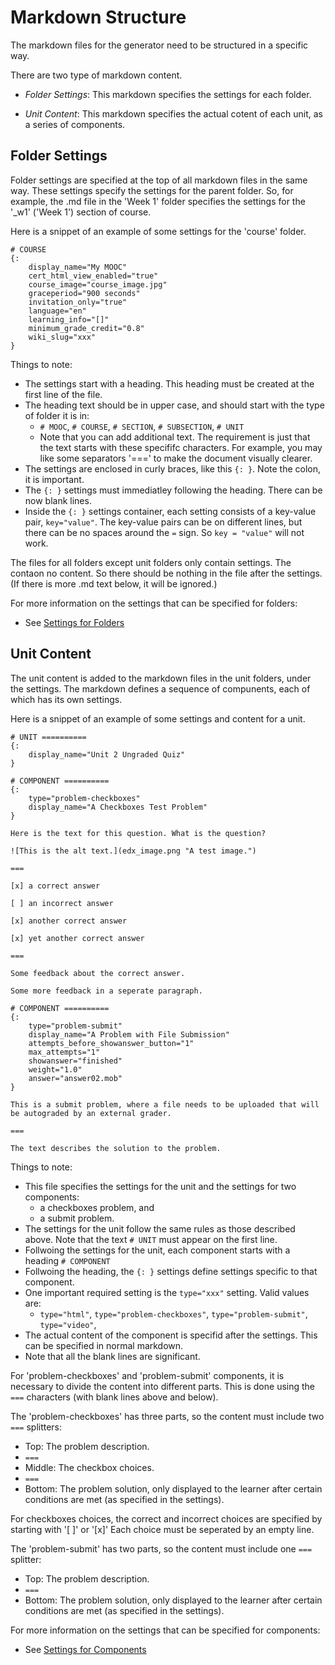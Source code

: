 # Markdown Structure

The markdown files for the generator need to be structured in a specific way.

There are two type of markdown content.

* _Folder Settings_: This markdown specifies the settings for each folder. 

* _Unit Content_: This markdown specifies the actual cotent of each unit, as a series of components.

## Folder Settings

Folder settings are specified at the top of all markdown files in the same way. These settings specify the settings for the parent folder. So, for example, the .md file in the 'Week 1' folder specifies the settings for the '_w1' ('Week 1') section of course.

Here is a snippet of an example of some settings for the 'course' folder.

~~~~~~~~~~~~~~~~~~~~~~~~~~~
# COURSE
{:
    display_name="My MOOC"
    cert_html_view_enabled="true"
    course_image="course_image.jpg"
    graceperiod="900 seconds"
    invitation_only="true"
    language="en"
    learning_info="[]"
    minimum_grade_credit="0.8"
    wiki_slug="xxx"
}
~~~~~~~~~~~~~~~~~~~~~~~~~~~

Things to note:

* The settings start with a heading. This heading must be created at the first line of the file.
* The heading text should be in upper case, and should start with the type of folder it is in:
  * `# MOOC`, `# COURSE`, `# SECTION`, `# SUBSECTION`, `# UNIT`
  * Note that you can add additional text. The requirement is just that the text starts with these specififc characters. For example, you may like some separators '===' to make the document visually clearer.
* The settings are enclosed in curly braces, like this `{: }`. Note the colon, it is important.
* The `{: }` settings must immediatley following the heading. There can be now blank lines.
* Inside the  `{: }` settings container, each setting consists of a key-value pair, `key="value"`. The key-value pairs can be on different lines, but there can be no spaces around the `=` sign. So `key = "value"` will not work.

The files for all folders except unit folders only contain settings. The contaon no content. So there should be nothing in the file after the settings. (If there is more .md text below, it will be ignored.)

For more information on the settings that can be specified for folders:

* See [Settings for Folders](markdown_settings_folders.md)

## Unit Content

The unit content is added to the markdown files in the unit folders, under the settings. The markdown defines a sequence of compunents, each of which has its own settings.

Here is a snippet of an example of some settings and content for a unit.

~~~~~~~~~~~~~~~~~~~~~~~~~~~
# UNIT ==========
{:
    display_name="Unit 2 Ungraded Quiz"
}

# COMPONENT ==========
{:
    type="problem-checkboxes"
    display_name="A Checkboxes Test Problem"
}

Here is the text for this question. What is the question?

![This is the alt text.](edx_image.png "A test image.")

===

[x] a correct answer

[ ] an incorrect answer

[x] another correct answer

[x] yet another correct answer

===

Some feedback about the correct answer.

Some more feedback in a seperate paragraph.

# COMPONENT ==========
{:
    type="problem-submit"
    display_name="A Problem with File Submission"
    attempts_before_showanswer_button="1" 
    max_attempts="1"
    showanswer="finished"
    weight="1.0"
    answer="answer02.mob"
}

This is a submit problem, where a file needs to be uploaded that will be autograded by an external grader.

===

The text describes the solution to the problem.

~~~~~~~~~~~~~~~~~~~~~~~~~~~

Things to note:

* This file specifies the settings for the unit and the settings for two components:
  * a checkboxes problem, and 
  * a submit problem.
* The settings for the unit follow the same rules as those described above. Note that the text `# UNIT` must appear on the first line.
* Follwoing the settings for the unit, each component starts with a heading `# COMPONENT`
* Follwoing the heading, the `{: }` settings define settings specific to that component.
* One important required setting is the `type="xxx"` setting. Valid values are:
  * `type="html"`, `type="problem-checkboxes"`, `type="problem-submit"`, `type="video"`, 
* The actual content of the component is specifid after the settings. This can be specified in normal markdown.
* Note that all the blank lines are significant.

For  'problem-checkboxes' and 'problem-submit' components, it is necessary to divide the content into different parts. This is done using the `===` characters (with blank lines above and below).

The 'problem-checkboxes' has three parts, so the content must include two `===` splitters:

* Top: The problem description.
* `===`
* Middle: The checkbox choices.
* `===`
* Bottom: The problem solution, only displayed to the learner after certain conditions are met (as specified in the settings).

For checkboxes choices, the correct and incorrect choices are specified by starting with '[ ]' or '[x]'
Each choice must be seperated by an empty line.

The 'problem-submit' has two parts, so the content must include one `===` splitter:

* Top: The problem description.
* `===`
* Bottom: The problem solution, only displayed to the learner after certain conditions are met (as specified in the settings).

For more information on the settings that can be specified for components:

* See [Settings for Components](markdown_settings_components.md)